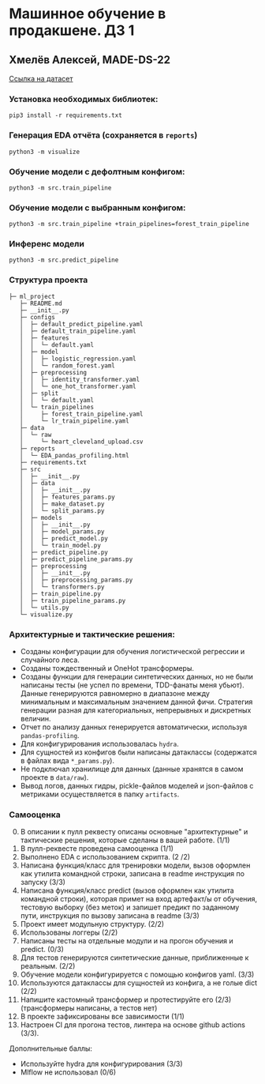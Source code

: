 # Машинное обучение в продакшене. ДЗ 1

## Хмелёв Алексей, MADE-DS-22

[Ссылка на датасет](https://www.kaggle.com/datasets/cherngs/heart-disease-cleveland-uci)

### Установка необходимых библиотек:

```
pip3 install -r requirements.txt
```

### Генерация EDA отчёта (сохраняется в `reports`)
```
python3 -m visualize
```

### Обучение модели с дефолтным конфигом:
```
python3 -m src.train_pipeline
```

### Обучение модели с выбранным конфигом:
```
python3 -m src.train_pipeline +train_pipelines=forest_train_pipeline
```

### Инференс модели
```
python3 -m src.predict_pipeline
```

### Структура проекта
```
├─ ml_project
   ├─ README.md
   ├─ __init__.py
   ├─ configs
   │  ├─ default_predict_pipeline.yaml
   │  ├─ default_train_pipeline.yaml
   │  ├─ features
   │  │  └─ default.yaml
   │  ├─ model
   │  │  ├─ logistic_regression.yaml
   │  │  └─ random_forest.yaml
   │  ├─ preprocessing
   │  │  ├─ identity_transformer.yaml
   │  │  └─ one_hot_transformer.yaml
   │  ├─ split
   │  │  └─ default.yaml
   │  └─ train_pipelines
   │     ├─ forest_train_pipeline.yaml
   │     └─ lr_train_pipeline.yaml
   ├─ data
   │  └─ raw
   │     └─ heart_cleveland_upload.csv
   ├─ reports
   │  └─ EDA_pandas_profiling.html
   ├─ requirements.txt
   ├─ src
   │  ├─ __init__.py
   │  ├─ data
   │  │  ├─ __init__.py
   │  │  ├─ features_params.py
   │  │  ├─ make_dataset.py
   │  │  └─ split_params.py
   │  ├─ models
   │  │  ├─ __init__.py
   │  │  ├─ model_params.py
   │  │  ├─ predict_model.py
   │  │  └─ train_model.py
   │  ├─ predict_pipeline.py
   │  ├─ predict_pipeline_params.py
   │  ├─ preprocessing
   │  │  ├─ __init__.py
   │  │  ├─ preprocessing_params.py
   │  │  └─ transformers.py
   │  ├─ train_pipeline.py
   │  ├─ train_pipeline_params.py
   │  └─ utils.py
   └─ visualize.py
```

### Архитектурные и тактические решения:

- Созданы конфигурации для обучения логистической регрессии и случайного леса.
- Созданы тождественный и OneHot трансформеры.
- Созданы функции для генерации синтетических данных, но не были написаны тесты (не успел по времени, TDD-фанаты меня убьют). Данные генерируются равномерно в диапазоне между минимальным и максимальным значением данной фичи. Стратегия генерации разная для категориальных, непрерывных и дискретных величин.
- Отчет по анализу данных генерируется автоматически, используя `pandas-profiling`.
- Для конфигурирования использовалась `hydra`.
- Для сущностей из конфигов были написаны датаклассы (содержатся в файлах вида `*_params.py`).
- Не подключал хранилище для данных (данные хранятся в самом проекте в `data/raw`).
- Вывод логов, данных гидры, pickle-файлов моделей и json-файлов с метриками осуществляется в папку `artifacts`.


### Самооценка

0. В описании к пулл реквесту описаны основные "архитектурные" и тактические решения, которые сделаны в вашей работе. (1/1)
1. В пулл-реквесте проведена самооценка (1/1)
2. Выполнено EDA с использованием скрипта. (2	/2)
3. Написана функция/класс для тренировки модели, вызов оформлен как утилита командной строки, записана в readme инструкция по запуску (3/3)
4. Написана функция/класс predict (вызов оформлен как утилита командной строки), которая примет на вход артефакт/ы от обучения, тестовую выборку (без меток) и запишет предикт по заданному пути, инструкция по вызову записана в readme (3/3)
5. Проект имеет модульную структуру. (2/2)
6. Использованы логгеры (2/2)
7. Написаны тесты на отдельные модули и на прогон обучения и predict. (0/3)
8. Для тестов генерируются синтетические данные, приближенные к реальным. (2/2)
9. Обучение модели конфигурируется с помощью конфигов yaml. (3/3) 
10. Используются датаклассы для сущностей из конфига, а не голые dict (2/2)
11. Напишите кастомный трансформер и протестируйте его (2/3) (трансформеры написаны, а тестов нет)
12. В проекте зафиксированы все зависимости (1/1)
13. Настроен CI для прогона тестов, линтера на основе github actions (3/3).

Дополнительные баллы:
- Используйте hydra для конфигурирования (3/3)
- Mlflow не использовал (0/6)
